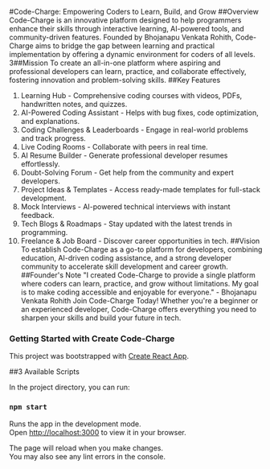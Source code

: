 
#Code-Charge: Empowering Coders to Learn, Build, and Grow
##Overview
Code-Charge is an innovative platform designed to help programmers enhance their skills through
interactive learning, 
AI-powered tools, and community-driven features. Founded by Bhojanapu Venkata Rohith,
Code-Charge aims to bridge the 
gap between learning and practical implementation by offering a dynamic environment for coders of
all levels.
3##Mission
To create an all-in-one platform where aspiring and professional developers can learn, practice, and
collaborate 
effectively, fostering innovation and problem-solving skills.
##Key Features
1. Learning Hub - Comprehensive coding courses with videos, PDFs, handwritten notes, and
quizzes.
2. AI-Powered Coding Assistant - Helps with bug fixes, code optimization, and explanations.
3. Coding Challenges & Leaderboards - Engage in real-world problems and track progress.
4. Live Coding Rooms - Collaborate with peers in real time.
5. AI Resume Builder - Generate professional developer resumes effortlessly.
6. Doubt-Solving Forum - Get help from the community and expert developers.
7. Project Ideas & Templates - Access ready-made templates for full-stack development.
8. Mock Interviews - AI-powered technical interviews with instant feedback.
9. Tech Blogs & Roadmaps - Stay updated with the latest trends in programming.
10. Freelance & Job Board - Discover career opportunities in tech.
##Vision
To establish Code-Charge as a go-to platform for developers, combining education, AI-driven coding
assistance, and a 
strong developer community to accelerate skill development and career growth.
##Founder's Note
"I created Code-Charge to provide a single platform where coders can learn, practice, and grow
without limitations. 
My goal is to make coding accessible and enjoyable for everyone." - Bhojanapu Venkata Rohith
Join Code-Charge Today!
Whether you're a beginner or an experienced developer, Code-Charge offers everything you need
to sharpen your skills 
and build your future in tech.



















### Getting Started with Create Code-Charge

This project was bootstrapped with [Create React App](https://github.com/facebook/create-react-app).

##3 Available Scripts

In the project directory, you can run:

### `npm start`

Runs the app in the development mode.\
Open [http://localhost:3000](http://localhost:3000) to view it in your browser.

The page will reload when you make changes.\
You may also see any lint errors in the console.


